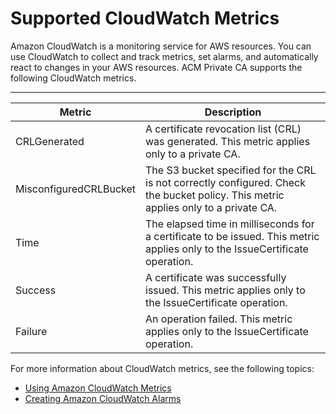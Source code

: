 # Supported CloudWatch Metrics<a name="PcaCloudWatch"></a>

Amazon CloudWatch is a monitoring service for AWS resources\. You can use CloudWatch to collect and track metrics, set alarms, and automatically react to changes in your AWS resources\. ACM Private CA supports the following CloudWatch metrics\. 


****  

| Metric | Description | 
| --- | --- | 
| CRLGenerated | A certificate revocation list \(CRL\) was generated\. This metric applies only to a private CA\. | 
| MisconfiguredCRLBucket | The S3 bucket specified for the CRL is not correctly configured\. Check the bucket policy\. This metric applies only to a private CA\. | 
| Time | The elapsed time in milliseconds for a certificate to be issued\. This metric applies only to the IssueCertificate operation\.  | 
| Success | A certificate was successfully issued\. This metric applies only to the IssueCertificate operation\. | 
| Failure | An operation failed\. This metric applies only to the IssueCertificate operation\. | 

For more information about CloudWatch metrics, see the following topics:
+ [Using Amazon CloudWatch Metrics](https://docs.aws.amazon.com/AmazonCloudWatch/latest/monitoring/working_with_metrics.html)
+ [Creating Amazon CloudWatch Alarms](https://docs.aws.amazon.com/AmazonCloudWatch/latest/monitoring/AlarmThatSendsEmail.html)